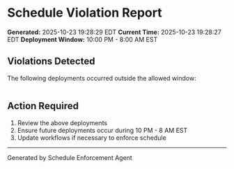 # Schedule Violation Report

**Generated:** 2025-10-23 19:28:29 EDT
**Current Time:** 2025-10-23 19:28:27 EDT
**Deployment Window:** 10:00 PM - 8:00 AM EST

## Violations Detected

The following deployments occurred outside the allowed window:

```

```

## Action Required

1. Review the above deployments
2. Ensure future deployments occur during 10 PM - 8 AM EST
3. Update workflows if necessary to enforce schedule

---

Generated by Schedule Enforcement Agent
